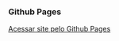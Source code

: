 ### Github Pages 
<a href="https://mauricioluan.github.io/Manual-Scrum-Master/">Acessar site pelo Github Pages</a>
